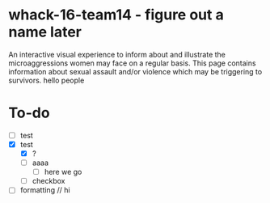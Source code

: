 # whack-16-team14 - figure out a name later
An interactive visual experience to inform about and illustrate the microaggressions women may face on a regular basis.
This page contains information about sexual assault and/or violence which may be triggering to survivors.
hello people
# To-do
- [ ] test
- [x] test
    - [x] ?
    - [ ] aaaa
      - [ ] here we go
    - [ ] checkbox
- [ ] formatting
// hi
